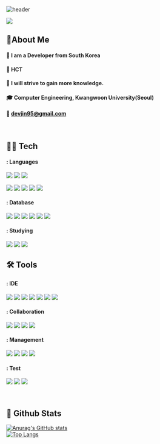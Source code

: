 <!-- Header version1 (https://github.com/kyechan99/capsule-render/tree/master#venom) -->
![header](https://capsule-render.vercel.app/api?type=venom&color=gradient&height=200&section=header&text=Hello%20I'm%20devJin95%20👊)

<a href="https://github.com/devxb/gitanimals">
  <img src="https://render.gitanimals.org/farms/devJin95"/>
</a>

<!-- Header version2 -->
<!-- ![header](https://capsule-render.vercel.app/api?type=venom&color=gradient&height=200&section=header&text=Hello%20to%20I'm%20devJin95%20F0%9F%A4%97) -->
<!-- Body -->
## 📝About Me 

#### :raising_hand: I am a Developer from South Korea <br/>

#### :office: HCT <br/>

#### :pencil: I will strive to gain more knowledge.  <br/>

#### :mortar_board: Computer Engineering, Kwangwoon University(Seoul) <br/>

#### :email: devjin95@gmail.com <br/>
<br/>

## 👨‍💻 Tech
<!--ver.1 -->
<!--#### Front-End Languages
[![My Skills](https://skillicons.dev/icons?i=js,html,css,bootstrap)](https://skillicons.dev)

#### Back-End Languages
[![My Skills](https://skillicons.dev/icons?i=java,cs,nodejs&theme=light)](https://skillicons.dev)
-->

<!--ver.2 -->
#### : Languages
<!--JAVA Badge-->
<img src="https://img.shields.io/badge/Java-007396?style=flat-square&amp;logo=openjdk&amp;logoColor=white"> <img src="https://img.shields.io/badge/C%23-239120?style=flat-square&logo=simplex&logoColor=white"> <img src="https://img.shields.io/badge/.NET-5C2D91?style=flat-square&logo=.net&logoColor=white">
<!-- JavaScript Badge -->
<img src="https://img.shields.io/badge/JavaScript-F7DF1E?style=flat-square&logo=JavaScript&logoColor=white"/><!--HTML5 Badge--> <img src="https://img.shields.io/badge/HTML5-E34F26?style=flat-square&logo=HTML5&logoColor=white"/><!--CSS Badge--> <img src="https://img.shields.io/badge/CSS3-1572B6?style=flat-square&logo=CSS3&logoColor=white"/> <img src="https://img.shields.io/badge/Jquery-0769AD?style=flat-square&logo=jquery&logoColor=white"/> <img src="https://img.shields.io/badge/DevExpress-FF7200?style=flat-square&logo=devexpress&logoColor=white"/>
<br/>

#### : Database
<!--ORACLE Badge-->
<img src="https://img.shields.io/badge/Oracle-F80000?style=flat-square&logo=oculus&logoColor=white"><!-- SQL-Server Badge --> <img src="https://img.shields.io/badge/MS SQL-696969?style=flat-square&logo=threedotjs&logoColor=white"/><!-- Mysql Badge --> <img src="https://img.shields.io/badge/MySQL-4479A1?style=flat-square&logo=MySQL&logoColor=white"/><!-- MariaDB Badge --> <img src="https://img.shields.io/badge/MariaDB-1F305F?style=flat-square&logo=MariaDBFoundation&logoColor=white"/> <img src="https://img.shields.io/badge/PostgreSQL-4169E1?style=flat-square&logo=postgresql&logoColor=white"/> <img src="https://img.shields.io/badge/Tibero-026CDF?style=flat-square&logo=thingiverse&logoColor=white"/> 
<br/>

#### : Studying
<img src="https://img.shields.io/badge/ApacheKafka-231F20?style=flat-square&logo=apachekafka&logoColor=white"> <img src="https://img.shields.io/badge/Nginx-009639?style=flat-square&logo=nginx&logoColor=white"> <img src="https://img.shields.io/badge/GraphQL-E10098?style=flat-square&logo=graphql&logoColor=white"> 
<br/>
## 🛠️  Tools
#### : IDE
<!--Eclipse-->
<img src="https://img.shields.io/badge/Eclipse-2C2255?style=flat-square&logo=Eclipse%20IDE&logoColor=white"> <img src="https://img.shields.io/badge/InteliJ-ED1965?style=flat-square&logo=intellijidea&logoColor=white"> <img src="https://img.shields.io/badge/VS Code-1867C0?style=flat-square&logo=virustotal&logoColor=white"> <img src="https://img.shields.io/badge/VisualStudio-5C2983?style=flat-square&logo=virustotal&logoColor=white"> <img src="https://img.shields.io/badge/Spring-6DB33F?style=flat-square&logo=Spring&logoColor=white"> <img src="https://img.shields.io/badge/Spring Boot-6DB33F?style=flat-square&logo=Spring Boot&logoColor=white"> <img src="https://img.shields.io/badge/Spring Security-6DB33F?style=flat-square&logo=Spring Security&logoColor=white"> 
<br/>
#### : Collaboration
<!-- Slack Badge --> 
<img src="https://img.shields.io/badge/Slack-4A154B?style=flat-square&logo=slack&logoColor=white"/><!-- Trello Badge --> <img src="https://img.shields.io/badge/Trello-0052CC?style=flat-square&logo=Trello&logoColor=white"/><!-- Notion --> <img src="https://img.shields.io/badge/Notion-F7A81B?style=flat-square&logo=notion&logoColor=white"> <img src="https://img.shields.io/badge/Jira-0052CC?style=flat-square&logo=jira&logoColor=white"> 
<br/>
#### : Management
<img src="https://img.shields.io/badge/Git-F05032?style=flat-square&logo=git&logoColor=white"><!-- Github --> <img src="https://img.shields.io/badge/Github-181717?style=flat-square&logo=github&logoColor=white"> <img src="https://img.shields.io/badge/GitLab-FC6D26?style=flat-square&logo=gitlab&logoColor=white"> <img src="https://img.shields.io/badge/SourceTree-0052CC?style=flat-square&logo=sourcetree&logoColor=white">
<br/>
#### : Test
<img src="https://img.shields.io/badge/Postman-FF6C37?style=flat-square&logo=postman&logoColor=white">  <img src="https://img.shields.io/badge/Swagger-85EA2D?style=flat-square&logo=swagger&logoColor=white"> <img src="https://img.shields.io/badge/Insomnia-4000BF?style=flat-square&logo=insomnia&logoColor=white"> 
 <!-- Post Man --> 
  <!--<img src="https://img.shields.io/badge/postman-FF6C37?style=flat-square&logo=postman&logoColor=white">--> 
  <!-- GithubActions --> 
  <!--<img src="https://img.shields.io/badge/GithubActions-2088FF?style=flat-square&logo=githubactions&logoColor=white">--> 
  <!-- Docker --> 
  <!--<img src="https://img.shields.io/badge/Docker-2496ED?style=flat-square&logo=docker&logoColor=white">--> 
  <!-- Jenkins --> 
  <!--<img src="https://img.shields.io/badge/Jenkins-D24939?style=flat-square&logo=jenkins&logoColor=white">--> 
  <!-- apachekafka --> 
  <!--<img src="https://img.shields.io/badge/ApacheKafka-231F20?style=flat-square&logo=apachekafka&logoColor=white">--> 
  <!-- NginX --> 
  <!--<img src="https://img.shields.io/badge/Nginx-009639?style=flat-square&logo=nginx&logoColor=white">--> 
  <!-- Amazon Web Service --> 
  <!--<img src="https://img.shields.io/badge/AWS-FF9900?style=flat-square&logo=amazonwebservices&logoColor=white">--> 
  <!-- Amazon Lamda --> 
  <!--<img src="https://img.shields.io/badge/AWSLambda-FF9900?style=flat-square&logo=awslambda&logoColor=white">--> 
  <!-- GraphQL --> 
  <!--<img src="https://img.shields.io/badge/GraphQL-E10098?style=flat-square&logo=graphql&logoColor=white">--> 
 
<!-- aws -->
<!--
<img src="https://img.shields.io/badge/Oracle-F80000?style=flat-square&logo=abbvie&logoColor=white">
<img src="https://img.shields.io/badge/aws-232F3E?style=flat-square&logo=aws&logoColor=white">
-->
<!-- node JS -->
<!--
<img src="https://img.shields.io/badge/Node.js-43853D?style=flat-square&logo=node.js&logoColor=white">
-->
<br/>

## :eyes: Github Stats
[![Anurag's GitHub stats](https://github-readme-stats.vercel.app/api?username=devJin95)](https://github.com/)
<br/>
[![Top Langs](https://github-readme-stats.vercel.app/api/top-langs/?username=devJin95)](https://github.com/)
  
<!-- README.md by cho95 -->



<!--
**devJin95/devJin95** is a ✨ _special_ ✨ repository because its `README.md` (this file) appears on your GitHub profile.

Here are some ideas to get you started:

- 🔭 I’m currently working on ...
- 🌱 I’m currently learning ...
- 👯 I’m looking to collaborate on ...
- 🤔 I’m looking for help with ...
- 💬 Ask me about ...
- 📫 How to reach me: ...
- 😄 Pronouns: ...
- ⚡ Fun fact: ...
-->
